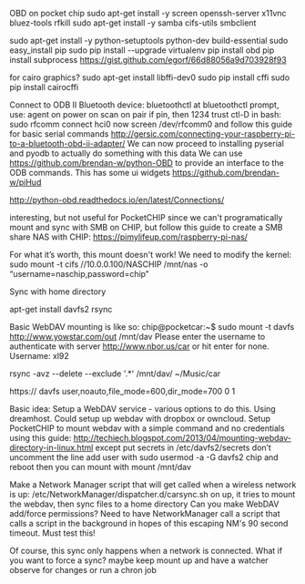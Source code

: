 OBD on pocket chip
sudo apt-get install -y screen openssh-server x11vnc bluez-tools rfkill
sudo apt-get install -y samba cifs-utils smbclient

sudo apt-get install -y python-setuptools python-dev build-essential 
sudo easy_install pip 
sudo pip install --upgrade virtualenv 
pip install obd
pip install subprocess
https://gist.github.com/egorf/66d88056a9d703928f93

for cairo graphics?
sudo apt-get install libffi-dev0
sudo pip install cffi
sudo pip install cairocffi


Connect to ODB II Bluetooth device:
	bluetoothctl
at bluetoothctl prompt, use:
	agent on
	power on
	scan on
	pair <MAC>
	if pin, then 1234
	trust <MAC>
	ctl-D
in bash:
	sudo rfcomm connect hci0 <MAC>
now
	screen /dev/rfcomm0
and follow this guide for basic serial commands
	http://gersic.com/connecting-your-raspberry-pi-to-a-bluetooth-obd-ii-adapter/
We can now proceed to installing pyserial and pyodb to actually do something with this data
We can use https://github.com/brendan-w/python-OBD to provide an interface to the ODB commands.
This has some ui widgets https://github.com/brendan-w/piHud

http://python-obd.readthedocs.io/en/latest/Connections/

interesting, but not useful for PocketCHIP since we can't programatically mount and sync with SMB on CHIP, 
but follow this guide to create a SMB share NAS with CHIP:
https://pimylifeup.com/raspberry-pi-nas/

For what it’s worth, this mount doesn't work! We need to modify the kernel:
	sudo mount -t cifs //10.0.0.100/NASCHIP /mnt/nas  -o “username=naschip,password=chip”

Sync with home directory

apt-get install davfs2 rsync

Basic WebDAV mounting is like so:
chip@pocketcar:~$ sudo mount -t davfs http://www.yowstar.com/out /mnt/dav
Please enter the username to authenticate with server
http://www.nbor.us/car or hit enter for none.
  Username: xl92

rsync -avz --delete --exclude '.*' /mnt/dav/ ~/Music/car

https://<WebDav URI> <mount point> davfs user,noauto,file_mode=600,dir_mode=700 0 1


Basic idea:
Setup a WebDAV service - various options to do this. Using dreamhost. Could setup up webdav with dropbox or owncloud.
Setup PocketCHIP to mount webdav with a simple command and no credentials using this guide:
http://techiech.blogspot.com/2013/04/mounting-webdav-directory-in-linux.html
	except put secrets in /etc/davfs2/secrets
	don’t uncomment the line
	add user with sudo usermod -a -G davfs2 chip
	and reboot
	then you can mount with mount /mnt/dav

Make a Network Manager script that will get called when a wireless network is up:
/etc/NetworkManager/dispatcher.d/carsync.sh
on up, it tries to mount the webdav, then sync files to a home directory 
	Can you make WebDAV add/force permissions?
Need to have NetworkManager call a script that calls a script in the background in hopes of this escaping NM's 90 second timeout. Must test this! 

Of course, this sync only happens when a network is connected. What if you want to force a sync?
maybe keep mount up and have a watcher observe for changes or run a chron job 

